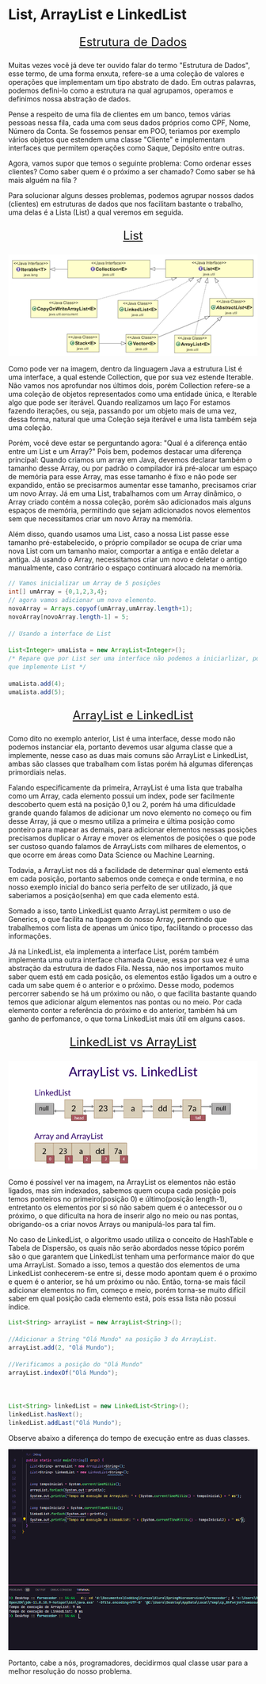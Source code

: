 # List, ArrayList e LinkedList

<p align="center" style="font-size: 1.5rem;"><u>Estrutura de Dados</u></p>

Muitas vezes você já deve ter ouvido falar do termo "Estrutura de Dados", esse termo, de uma forma enxuta, refere-se a uma coleção de valores e operações que implementam um tipo abstrato de dado. Em outras palavras, podemos defini-lo como a estrutura na qual agrupamos, operamos e definimos nossa abstração de dados.

Pense a respeito de uma fila de clientes em um banco, temos várias pessoas nessa fila, cada uma com seus dados próprios como CPF, Nome, Número da Conta. Se fossemos pensar em POO, teriamos por exemplo vários objetos que estendem uma classe "Cliente" e implementam interfaces que permitem operações como Saque, Depósito entre outras.

Agora, vamos supor que temos o seguinte problema: Como ordenar esses clientes? Como saber quem é o próximo a ser chamado? Como saber se há mais alguém na fila ?

Para solucionar alguns desses problemas, podemos agrupar nossos dados (clientes) em estruturas de dados que nos facilitam bastante o trabalho, uma delas é a Lista (List) a qual veremos em seguida.

<p align="center" style="font-size: 1.5rem;"><u>List</u></p>

![List and inferfaces by JournalDev](../img/java-list-class-diagram.png)

Como pode ver na imagem, dentro da linguagem Java a estrutura List é uma interface, a qual estende Collection, que por sua vez estende Iterable. Não vamos nos aprofundar nos últimos dois, porém Collection refere-se a uma coleção de objetos representados como uma entidade única, e Iterable algo que pode ser iterável. Quando realizamos um laço For estamos fazendo iterações, ou seja, passando por um objeto mais de uma vez, dessa forma, natural que uma Coleção seja iterável e uma lista também seja uma coleção.

Porém, você deve estar se perguntando agora: "Qual é a diferença então entre um List e um Array?" Pois bem, podemos destacar uma diferença principal: Quando criamos um array em Java, devemos declarar também o tamanho desse Array, ou por padrão o compilador irá pré-alocar um espaço de memória para esse Array, mas esse tamanho é fixo e não pode ser expandido, então se precisarmos aumentar esse tamanho, precisamos criar um novo Array. Já em uma List, trabalhamos com um Array dinâmico, o Array criado contém a nossa coleção, porém são adicionados mais alguns espaços de memória, permitindo que sejam adicionados novos elementos sem que necessitamos criar um novo Array na memória.

Além disso, quando usamos uma List, caso a nossa List passe esse tamanho pré-estabelecido, o próprio compilador se ocupa de criar uma nova List com um tamanho maior, comportar a antiga e então deletar a antiga. Já usando o Array, necessitamos criar um novo e deletar o antigo manualmente, caso contrário o espaço continuará alocado na memória.

```java
// Vamos inicializar um Array de 5 posições
int[] umArray = {0,1,2,3,4};
// agora vamos adicionar um novo elemento.
novoArray = Arrays.copyof(umArray,umArray.length+1);
novoArray[novoArray.length-1] = 5;

// Usando a interface de List

List<Integer> umaLista = new ArrayList<Integer>();
/* Repare que por List ser uma interface não podemos a iniciarlizar, portanto devemos usar alguma classe
que implemente List */

umaLista.add(4);
umaLista.add(5);

```

<p align="center" style="font-size: 1.5rem;"><u>ArrayList e LinkedList</u></p>

Como dito no exemplo anterior, List é uma interface, desse modo não podemos instanciar ela, portanto devemos usar alguma classe que a implemente, nesse caso as duas mais comuns são ArrayList e LinkedList, ambas são classes que trabalham com listas porém há algumas diferenças primordiais nelas.

Falando especificamente da primeira, ArrayList é uma lista que trabalha como um Array, cada elemento possui um index, pode ser facilmente descoberto quem está na posição 0,1 ou 2, porém há uma dificuldade grande quando falamos de adicionar um novo elemento no começo ou fim desse Array, já que o mesmo utiliza a primeira e última posição como ponteiro para mapear as demais, para adicionar elementos nessas posições precisamos duplicar o Array e mover os elementos de posições o que pode ser custoso quando falamos de ArrayLists com milhares de elementos, o que ocorre em áreas como Data Science ou Machine Learning.

Todavia, a ArrayList nos dá a facilidade de determinar qual elemento está em cada posição, portanto sabemos onde começa e onde termina, e no nosso exemplo inicial do banco seria perfeito de ser utilizado, já que saberiamos a posição(senha) em que cada elemento está.

Somado a isso, tanto LinkedList quanto ArrayList permitem o uso de Generics, o que facilita na tipagem do nosso Array, permitindo que trabalhemos com lista de apenas um único tipo, facilitando o processo das informações.

Já na LinkedList, ela implementa a interface List, porém também implementa uma outra interface chamada Queue, essa por sua vez é uma abstração da estrutura de dados Fila. Nessa, não nos importamos muito saber quem está em cada posição, os elementos estão ligados um a outro e cada um sabe quem é o anterior e o próximo. Desse modo, podemos percorrer sabendo se há um próximo ou não, o que facilita bastante quando temos que adicionar algum elementos nas pontas ou no meio. Por cada elemento conter a referência do próximo e do anterior, também há um ganho de perfomance, o que torna LinkedList mais útil em alguns casos.

<p align="center" style="font-size: 1.5rem;"><u>LinkedList vs ArrayList</u></p>

![LinkedList vs ArrayList by CodeGym](../img/arraylist-vs-linkedlist-codegym.jpeg)

Como é possível ver na imagem, na ArrayList os elementos não estão ligados, mas sim indexados, sabemos quem ocupa cada posição pois temos ponteiros no primeiro(posição 0) e último(posição length-1), entretanto os elementos por si só não sabem quem é o antecessor ou o próximo, o que dificulta na hora de inserir algo no meio ou nas pontas, obrigando-os a criar novos Arrays ou manipulá-los para tal fim.

No caso de LinkedList, o algoritmo usado utiliza o conceito de HashTable e Tabela de Dispersão, os quais não serão abordados nesse tópico porém são o que garantem que LinkedList tenham uma performance maior do que uma ArrayList. Somado a isso, temos a questão dos elementos de uma LinkedList conhecerem-se entre si, desse modo apontam quem é o proximo e quem é o anterior, se há um próximo ou não. Então, torna-se mais fácil adicionar elementos no fim, começo e meio, porém torna-se muito difícil saber em qual posição cada elemento está, pois essa lista não possui índice.

```java
List<String> arrayList = new ArrayList<String>();

//Adicionar a String "Olá Mundo" na posição 3 do ArrayList.
arrayList.add(2, "Olá Mundo");

//Verificamos a posição do "Olá Mundo"
arrayList.indexOf("Olá Mundo");



List<String> linkedList = new LinkedList<String>();
linkedList.hasNext();
linkedList.addLast("Olá Mundo");


```

Observe abaixo a diferença do tempo de execução entre as duas classes.

![Tempo de execução](../img/teste-velocidade-arraylist-vs-linkedlist.png)

Portanto, cabe a nós, programadores, decidirmos qual classe usar para a melhor resolução do nosso problema.
